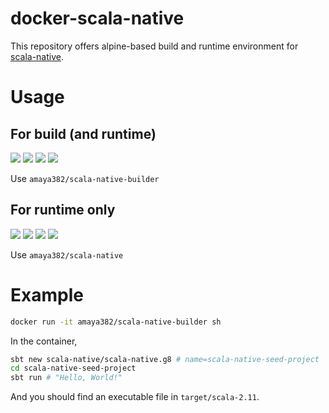 # docker-scala-native
This repository offers alpine-based build and runtime environment for [scala-native][].

[scala-native]:https://github.com/scala-native/scala-native


# Usage
## For build (and runtime)
![](https://img.shields.io/docker/automated/amaya382/scala-native-builder.svg)
![](https://img.shields.io/docker/build/amaya382/scala-native-builder.svg)
![](https://img.shields.io/microbadger/layers/amaya382/scala-native-builder/latest.svg)
![](https://img.shields.io/microbadger/image-size/amaya382/scala-native-builder/latest.svg)

Use `amaya382/scala-native-builder`

## For runtime only
![](https://img.shields.io/docker/automated/amaya382/scala-native.svg)
![](https://img.shields.io/docker/build/amaya382/scala-native.svg)
![](https://img.shields.io/microbadger/layers/amaya382/scala-native/latest.svg)
![](https://img.shields.io/microbadger/image-size/amaya382/scala-native/latest.svg)

Use `amaya382/scala-native`


# Example
```sh
docker run -it amaya382/scala-native-builder sh
```

In the container,
```sh
sbt new scala-native/scala-native.g8 # name=scala-native-seed-project
cd scala-native-seed-project
sbt run # "Hello, World!"
```

And you should find an executable file in `target/scala-2.11`.


